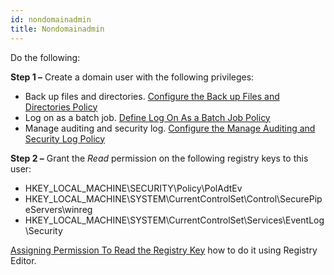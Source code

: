 ```yaml
---
id: nondomainadmin
title: Nondomainadmin
---
```


Do the following:

**Step 1 –** Create a domain user with the following privileges:

- Back up files and directories. [Configure the Back up Files and Directories Policy](../Computer/BackupFilesDirectories.md "Configuring 'Back up Files and Directories' Policy")
- Log on as a batch job. [Define Log On As a Batch Job Policy](../ActiveDirectory/LogOnAsBatch.md "Define Log On As a Batch Job Policy")
- Manage auditing and security log. [Configure the Manage Auditing and Security Log Policy](../ActiveDirectory/ManageAuditingSecurityLog.md "Configuring 'Manage Auditing and Security Log' Policy")

**Step 2 –** Grant the *Read* permission on the following registry keys to this user:

- HKEY_LOCAL_MACHINE\SECURITY\Policy\PolAdtEv
- HKEY_LOCAL_MACHINE\SYSTEM\CurrentControlSet\Control\SecurePipeServers\winreg
- HKEY_LOCAL_MACHINE\SYSTEM\CurrentControlSet\Services\EventLog\Security

[Assigning Permission To Read the Registry Key](../ActiveDirectory/PermissionsRegistryKeys.md "Assigning Permission To Read the Registry Key") how to do it using Registry Editor.